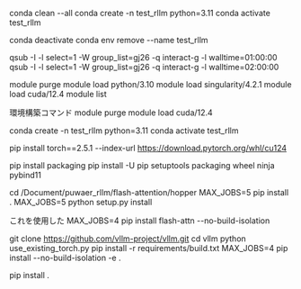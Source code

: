 conda clean --all
conda create -n test_rllm python=3.11
conda activate test_rllm

conda deactivate
conda env remove --name test_rllm


qsub -I -l select=1 -W group_list=gj26 -q interact-g -l walltime=01:00:00
qsub -I -l select=1 -W group_list=gj26 -q interact-g -l walltime=02:00:00

module purge 
module load python/3.10
module load singularity/4.2.1
module load cuda/12.4
module list


環境構築コマンド
module purge 
module load cuda/12.4

conda create -n test_rllm python=3.11
conda activate test_rllm

pip install torch==2.5.1 --index-url https://download.pytorch.org/whl/cu124

pip install packaging
pip install -U pip setuptools packaging wheel ninja pybind11

cd /Document/puwaer_rllm/flash-attention/hopper
MAX_JOBS=5 pip install .
MAX_JOBS=5 python setup.py install

これを使用した
MAX_JOBS=4 pip install flash-attn --no-build-isolation



git clone https://github.com/vllm-project/vllm.git
cd vllm
python use_existing_torch.py
pip install -r requirements/build.txt
MAX_JOBS=4 pip install --no-build-isolation -e .

pip install .
